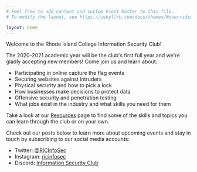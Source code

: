 ```yaml
---
# Feel free to add content and custom Front Matter to this file.
# To modify the layout, see https://jekyllrb.com/docs/themes/#overriding-theme-defaults

layout: home
---
```


Welcome to the Rhode Island College Information Security Club!

The 2020-2021 academic year will be the club's first full year and we're gladly accepting new members! Come join us and learn about:
 - Participating in online capture the flag events
 - Securing websites against intruders
 - Physical security and how to pick a lock
 - How businesses make decisions to protect data
 - Offensive security and penetration testing
 - What jobs exist in the industry and what skills you need for them

 Take a look at our [Resources](/resources) page to find some of the skills and topics you can learn through the club or on your own.

 Check out our posts below to learn more about upcoming events and stay in touch by subscribing to our social media accounts:
 - Twitter: [@RICInfoSec](https://twitter.com/RICInfoSec)
 - Instagram: [ricinfosec](https://www.instagram.com/ricinfosec/)
 - Discord: [Information Security Club](https://discord.gg/N63yqY2)